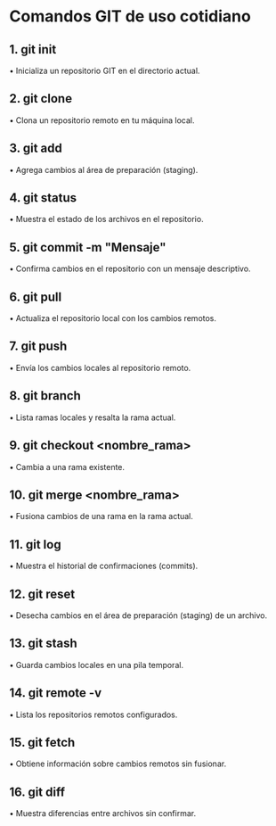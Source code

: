 #	Comandos GIT de uso cotidiano


##	1.	git init
•	Inicializa un repositorio GIT en el directorio actual.
##	2.	git clone <URL>
•	Clona un repositorio remoto en tu máquina local.
##	3.	git add <archivo>
•	Agrega cambios al área de preparación (staging).
##	4.	git status
•	Muestra el estado de los archivos en el repositorio.
##	5.	git commit -m "Mensaje"
•	Confirma cambios en el repositorio con un mensaje descriptivo.
##	6.	git pull
•	Actualiza el repositorio local con los cambios remotos.
##	7.	git push
•	Envía los cambios locales al repositorio remoto.
##	8.	git branch
•	Lista ramas locales y resalta la rama actual.
##	9.	git checkout <nombre_rama>
•	Cambia a una rama existente.
##	10.	git merge <nombre_rama>
•	Fusiona cambios de una rama en la rama actual.
##	11.	git log
•	Muestra el historial de confirmaciones (commits).
##	12.	git reset <archivo>
•	Desecha cambios en el área de preparación (staging) de un archivo.
##	13.	git stash
•	Guarda cambios locales en una pila temporal.
##	14.	git remote -v
•	Lista los repositorios remotos configurados.
##	15.	git fetch
•	Obtiene información sobre cambios remotos sin fusionar.
##	16.	git diff
•	Muestra diferencias entre archivos sin confirmar.


